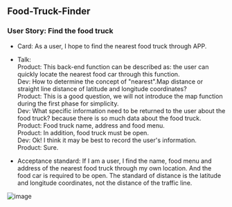 ## Food-Truck-Finder
### User Story: Find the food truck  
- 	Card: As a user, I hope to find the nearest food truck through APP.   
- 	Talk:    
  Product: This back-end function can be described as: the user can quickly locate the nearest food car through this function.  
  Dev: How to determine the concept of "nearest".Map distance or straight line distance of latitude and longitude coordinates?  
  Product: This is a good question, we will not introduce the map function during the first phase for simplicity.  
  Dev: What specific information need to be returned to the user about the food truck? because there is so much data about the food truck.  
  Product: Food truck name, address and food menu.  
  Product: In addition, food truck must be open.  
  Dev: Ok!  I think it may be best to record the user's information.  
  Product: Sure.  

- 	Acceptance standard:
  If I am a user, I find the name, food menu and address of the nearest food truck through my own location. And the food car is required to be open. The standard of distance is the latitude and longitude coordinates, not the distance of the traffic line.
 
![image](https://github.com/yangbao/Food-Truck-Finder/assets/4555259/98904221-d684-4816-be50-a126ccff0366)

